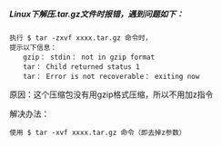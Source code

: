 ##### Linux下解压.tar.gz文件时报错，遇到问题如下：
```shell
执行 $ tar -zxvf xxxx.tar.gz 命令时，
提示以下信息：
　　gzip： stdin： not in gzip format
　　tar： Child returned status 1
　　tar： Error is not recoverable： exiting now
```
原因：这个压缩包没有用gzip格式压缩，所以不用加z指令

解决办法：
```shell
使用 $ tar -xvf xxxx.tar.gz 命令（即去掉z参数）
```
